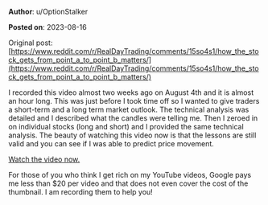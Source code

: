 **Author**: u/OptionStalker

**Posted on**: 2023-08-16

Original post: [https://www.reddit.com/r/RealDayTrading/comments/15so4s1/how_the_stock_gets_from_point_a_to_point_b_matters/](https://www.reddit.com/r/RealDayTrading/comments/15so4s1/how_the_stock_gets_from_point_a_to_point_b_matters/)

I recorded this video almost two weeks ago on August 4th and it is almost an hour long. This was just before I took time off so I wanted to give traders a short-term and a long term market outlook. The technical analysis was detailed and I described what the candles were telling me. Then I zeroed in on individual stocks (long and short) and I provided the same technical analysis. The beauty of watching this video now is that the lessons are still valid and you can see if I was able to predict price movement.

[Watch the video now.](https://www.youtube.com/watch?v=n_DwufWPhCo&t=2040s)

For those of you who think I get rich on my YouTube videos, Google pays me less than $20 per video and that does not even cover the cost of the thumbnail. I am recording them to help you!